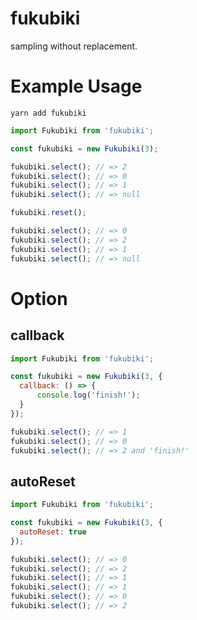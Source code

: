 # fukubiki
sampling without replacement.

# Example Usage

```
yarn add fukubiki
```

```javascript
import Fukubiki from 'fukubiki';

const fukubiki = new Fukubiki(3);

fukubiki.select(); // => 2
fukubiki.select(); // => 0
fukubiki.select(); // => 1
fukubiki.select(); // => null

fukubiki.reset();

fukubiki.select(); // => 0
fukubiki.select(); // => 2
fukubiki.select(); // => 1
fukubiki.select(); // => null
```


# Option

## callback

```javascript
import Fukubiki from 'fukubiki';

const fukubiki = new Fukubiki(3, {
  callback: () => {
      console.log('finish!');
  }
});

fukubiki.select(); // => 1
fukubiki.select(); // => 0
fukubiki.select(); // => 2 and 'finish!'
```

## autoReset

```javascript
import Fukubiki from 'fukubiki';

const fukubiki = new Fukubiki(3, {
  autoReset: true
});

fukubiki.select(); // => 0
fukubiki.select(); // => 2
fukubiki.select(); // => 1
fukubiki.select(); // => 1
fukubiki.select(); // => 0
fukubiki.select(); // => 2
```
